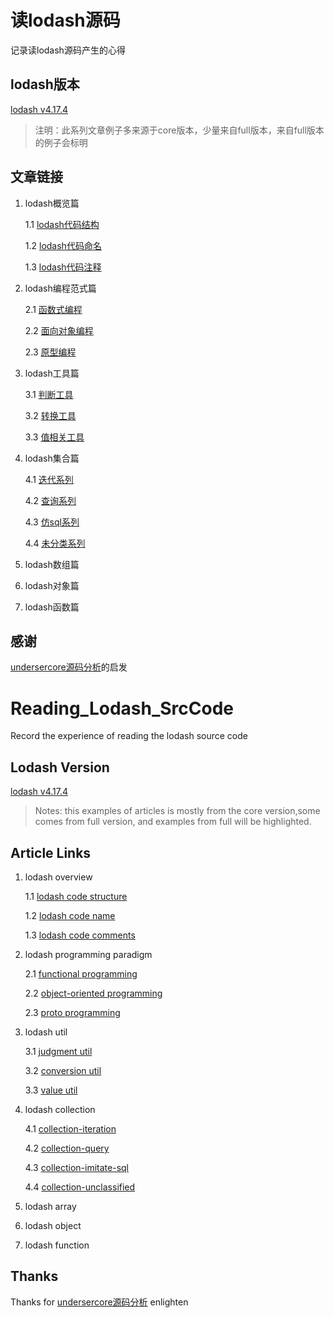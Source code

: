 # 读lodash源码
记录读lodash源码产生的心得

## lodash版本
[lodash v4.17.4](https://github.com/lodash/lodash) 
>注明：此系列文章例子多来源于core版本，少量来自full版本，来自full版本的例子会标明

## 文章链接
1. lodash概览篇

	1.1 [lodash代码结构](https://github.com/LinFengYnu/Reading_Lodash_SrcCode/blob/master/src/code-structure.md)

	1.2 [lodash代码命名](https://github.com/LinFengYnu/Reading_Lodash_SrcCode/blob/master/src/code-name.md)

	1.3 [lodash代码注释](https://github.com/LinFengYnu/Reading_Lodash_SrcCode/blob/master/src/code-comments.md)

2. lodash编程范式篇

	2.1 [函数式编程](https://github.com/LinFengYnu/Reading_Lodash_SrcCode/blob/master/src/paradigm-fp.md)

	2.2 [面向对象编程](https://github.com/LinFengYnu/Reading_Lodash_SrcCode/blob/master/src/paradigm-oop.md)
	
	2.3 [原型编程](https://github.com/LinFengYnu/Reading_Lodash_SrcCode/blob/master/src/paradigm-proto.md)

2. lodash工具篇
	
	3.1 [判断工具](https://github.com/LinFengYnu/Reading_Lodash_SrcCode/blob/master/src/util-judgment.md)

	3.2 [转换工具](https://github.com/LinFengYnu/Reading_Lodash_SrcCode/blob/master/src/util-conversion.md)

	3.3 [值相关工具](https://github.com/LinFengYnu/Reading_Lodash_SrcCode/blob/master/src/util-value.md)

2. lodash集合篇
	
	4.1 [迭代系列](https://github.com/LinFengYnu/Reading_Lodash_SrcCode/blob/master/src/collection-iteration.md)

	4.2 [查询系列](https://github.com/LinFengYnu/Reading_Lodash_SrcCode/blob/master/src/collection-query.md)

	4.3 [仿sql系列](https://github.com/LinFengYnu/Reading_Lodash_SrcCode/blob/master/src/collection-imitate-sql.md)

	4.4 [未分类系列](https://github.com/LinFengYnu/Reading_Lodash_SrcCode/blob/master/src/collection-unclassified.md)

2. lodash数组篇
2. lodash对象篇
2. lodash函数篇



## 感谢
[undersercore源码分析](https://www.gitbook.com/book/yoyoyohamapi/undersercore-analysis/details)的启发

# Reading_Lodash_SrcCode
Record the experience of reading the lodash source code

## Lodash Version

[lodash v4.17.4](https://github.com/lodash/lodash) 
>Notes: this examples of articles is mostly from the core version,some comes from full version, and examples from full will be highlighted.

## Article Links
1. lodash overview

	1.1 [lodash code structure](https://github.com/LinFengYnu/Reading_Lodash_SrcCode/blob/master/src/code-structure.md)

	1.2 [lodash code name](https://github.com/LinFengYnu/Reading_Lodash_SrcCode/blob/master/src/code-name.md)

	1.3 [lodash code comments](https://github.com/LinFengYnu/Reading_Lodash_SrcCode/blob/master/src/code-comments.md)

2. lodash programming paradigm
	
	2.1 [functional programming](https://github.com/LinFengYnu/Reading_Lodash_SrcCode/blob/master/src/paradigm-fp.md)

	2.2 [object-oriented programming](https://github.com/LinFengYnu/Reading_Lodash_SrcCode/blob/master/src/paradigm-oop.md)

	2.3 [proto programming](https://github.com/LinFengYnu/Reading_Lodash_SrcCode/blob/master/src/paradigm-proto.md)

2. lodash util

	3.1 [judgment util](https://github.com/LinFengYnu/Reading_Lodash_SrcCode/blob/master/src/util-judgment.md)

	3.2 [conversion util](https://github.com/LinFengYnu/Reading_Lodash_SrcCode/blob/master/src/util-conversion.md)

	3.3 [value util](https://github.com/LinFengYnu/Reading_Lodash_SrcCode/blob/master/src/util-value.md)

2. lodash collection

	4.1 [collection-iteration](https://github.com/LinFengYnu/Reading_Lodash_SrcCode/blob/master/src/collection-iteration.md)

	4.2 [collection-query](https://github.com/LinFengYnu/Reading_Lodash_SrcCode/blob/master/src/collection-query.md)

	4.3 [collection-imitate-sql](https://github.com/LinFengYnu/Reading_Lodash_SrcCode/blob/master/src/collection-imitate-sql.md)
	
	4.4 [collection-unclassified](https://github.com/LinFengYnu/Reading_Lodash_SrcCode/blob/master/src/collection-unclassified.md)
	
2. lodash array
2. lodash object
2. lodash function



## Thanks
Thanks for [undersercore源码分析](https://www.gitbook.com/book/yoyoyohamapi/undersercore-analysis/details) enlighten